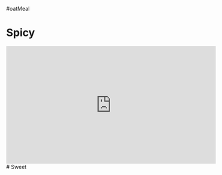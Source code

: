 #oatMeal 

# Spicy
<iframe width="560" height="315" src="https://www.youtube.com/embed/a9lw_Dg5_UY?si=VMf6GULDaCzNMtNT" title="YouTube video player" frameborder="0" allow="accelerometer; autoplay; clipboard-write; encrypted-media; gyroscope; picture-in-picture; web-share" referrerpolicy="strict-origin-when-cross-origin" allowfullscreen></iframe>
# Sweet
